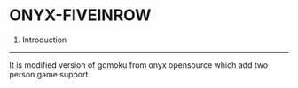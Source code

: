ONYX-FIVEINROW
==============

1. Introduction
---------------
It is modified version of gomoku from onyx opensource which add two person game support. 
